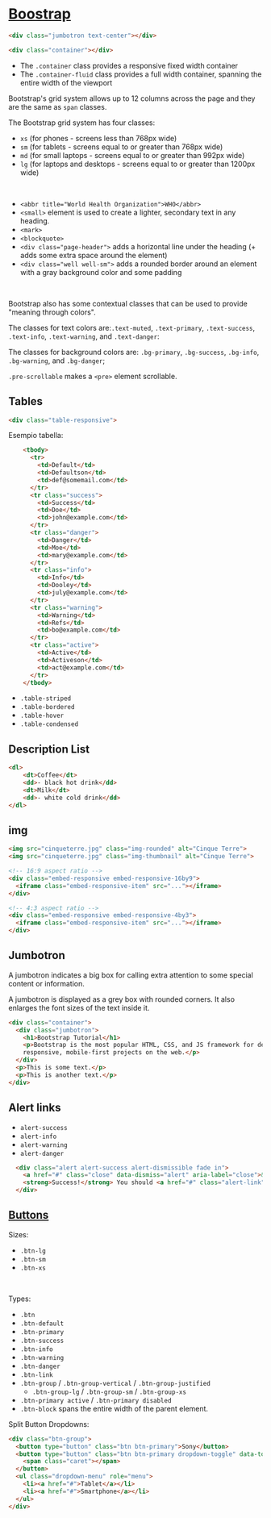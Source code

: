 # [Boostrap](https://www.w3schools.com/bootstrap)
```html
<div class="jumbotron text-center"></div>
```
```html
<div class="container"></div>
```

- The `.container` class provides a responsive fixed width container
- The `.container-fluid` class provides a full width container, spanning the entire width of the viewport

Bootstrap's grid system allows up to 12 columns across the page and they are the same as `span` classes.

The Bootstrap grid system has four classes:

- `xs` (for phones - screens less than 768px wide)
- `sm` (for tablets - screens equal to or greater than 768px wide)
- `md` (for small laptops - screens equal to or greater than 992px wide)
- `lg` (for laptops and desktops - screens equal to or greater than 1200px wide)

<br>

- `<abbr title="World Health Organization">WHO</abbr>` 
- `<small>` element is used to create a lighter, secondary text in any heading.
- `<mark>`
- `<blockquote>`
- `<div class="page-header">` adds a horizontal line under the heading (+ adds some extra space around the element)
- `<div class="well well-sm">` adds a rounded border around an element with a gray background color and some padding

<br>

Bootstrap also has some contextual classes that can be used to provide "meaning through colors".

The classes for text colors are:`.text-muted`, `.text-primary`, `.text-success`, `.text-info`, `.text-warning`, and `.text-danger`:

The classes for background colors are: `.bg-primary`, `.bg-success`, `.bg-info`, `.bg-warning`, and `.bg-danger`;

`.pre-scrollable` makes a `<pre>` element scrollable.

## Tables
```html
<div class="table-responsive">
```

Esempio tabella:
```html
    <tbody>
      <tr>
        <td>Default</td>
        <td>Defaultson</td>
        <td>def@somemail.com</td>
      </tr>      
      <tr class="success">
        <td>Success</td>
        <td>Doe</td>
        <td>john@example.com</td>
      </tr>
      <tr class="danger">
        <td>Danger</td>
        <td>Moe</td>
        <td>mary@example.com</td>
      </tr>
      <tr class="info">
        <td>Info</td>
        <td>Dooley</td>
        <td>july@example.com</td>
      </tr>
      <tr class="warning">
        <td>Warning</td>
        <td>Refs</td>
        <td>bo@example.com</td>
      </tr>
      <tr class="active">
        <td>Active</td>
        <td>Activeson</td>
        <td>act@example.com</td>
      </tr>
    </tbody>
```

- `.table-striped`
- `.table-bordered`
- `.table-hover`
- `.table-condensed`


## Description List
```html
<dl>
    <dt>Coffee</dt>
    <dd>- black hot drink</dd>
    <dt>Milk</dt>
    <dd>- white cold drink</dd>
</dl>
```

## img

```html
<img src="cinqueterre.jpg" class="img-rounded" alt="Cinque Terre">
<img src="cinqueterre.jpg" class="img-thumbnail" alt="Cinque Terre">
```

```html
<!-- 16:9 aspect ratio -->
<div class="embed-responsive embed-responsive-16by9">
  <iframe class="embed-responsive-item" src="..."></iframe>
</div>

<!-- 4:3 aspect ratio -->
<div class="embed-responsive embed-responsive-4by3">
  <iframe class="embed-responsive-item" src="..."></iframe>
</div>
```

## Jumbotron
A jumbotron indicates a big box for calling extra attention to some special content or information.

A jumbotron is displayed as a grey box with rounded corners. It also enlarges the font sizes of the text inside it.

```html
<div class="container">
  <div class="jumbotron">
    <h1>Bootstrap Tutorial</h1>
    <p>Bootstrap is the most popular HTML, CSS, and JS framework for developing
    responsive, mobile-first projects on the web.</p>
  </div>
  <p>This is some text.</p>
  <p>This is another text.</p>
</div>
```

## Alert links
- `alert-success`
- `alert-info`
- `alert-warning`
- `alert-danger`

```html
  <div class="alert alert-success alert-dismissible fade in">
	<a href="#" class="close" data-dismiss="alert" aria-label="close">&times;</a>
    <strong>Success!</strong> You should <a href="#" class="alert-link">read this message</a>.
  </div>
```

## [Buttons](https://www.w3schools.com/bootstrap/bootstrap_glyphicons.asp)
Sizes:
- `.btn-lg`
- `.btn-sm`
- `.btn-xs`

<br>

Types:
- `.btn`
- `.btn-default`
- `.btn-primary`
- `.btn-success`
- `.btn-info`
- `.btn-warning`
- `.btn-danger`
- `.btn-link`
- `.btn-group` / `.btn-group-vertical` / `.btn-group-justified`
    - `.btn-group-lg` / `.btn-group-sm` / `.btn-group-xs`
- `.btn-primary active` / `.btn-primary disabled`
- `.btn-block` spans the entire width of the parent element.

Split Button Dropdowns:
```html
<div class="btn-group">
  <button type="button" class="btn btn-primary">Sony</button>
  <button type="button" class="btn btn-primary dropdown-toggle" data-toggle="dropdown">
    <span class="caret"></span>
  </button>
  <ul class="dropdown-menu" role="menu">
    <li><a href="#">Tablet</a></li>
    <li><a href="#">Smartphone</a></li>
  </ul>
</div>
```